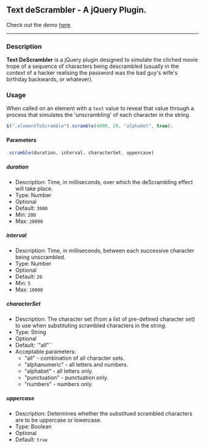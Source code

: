 ## Text deScrambler - A jQuery Plugin.

Check out the demo [here](http://cjbarnaby.com.au/text-descrambler/).

___

### Description
**Text DeScrambler** is a jQuery plugin designed to simulate the cliched movie trope of a sequence of characters being descrambled (usually in the context of a hacker realising the password was the bad guy's wife's birthday backwards, or whatever).

### Usage
When called on an element with a `text` value to reveal that value through a process that simulates the 'unscrambling' of each character in the string.

```js
$(".elementToScramble").scramble(4000, 20, "alphabet", true);
```

#### Parameters

```js
.scramble(duration, interval, characterSet, uppercase)
```

##### _duration_

- Description: Time, in milliseconds, over which the deScrambling effect will take place.
- Type: Number
- Optional
- Default: `3000`
- Min: `200`
- Max: `20000`

##### _interval_

- Description: Time, in milliseconds, between each successive character being unscrambled.
- Type: Number
- Optional
- Default: `20`
- Min: `5`
- Max: `10000`

##### _characterSet_

- Description: The character set (from a list of pre-defined character set) to use when substituting scrambled characters in the string.
- Type: String
- Optional
- Default: `"all"``
- Acceptable parameters:
  - "all" - combination of all character sets.
  - "alphanumeric" - all letters and numbers.
  - "alphabet" - all letters only.
  - "punctuation" - punctuation only.
  - "numbers" - numbers only.

##### _uppercase_

- Description: Determines whether the substitued scrambled characters are to be uppercase or lowercase.
- Type: Boolean
- Optional
- Default: `true`
